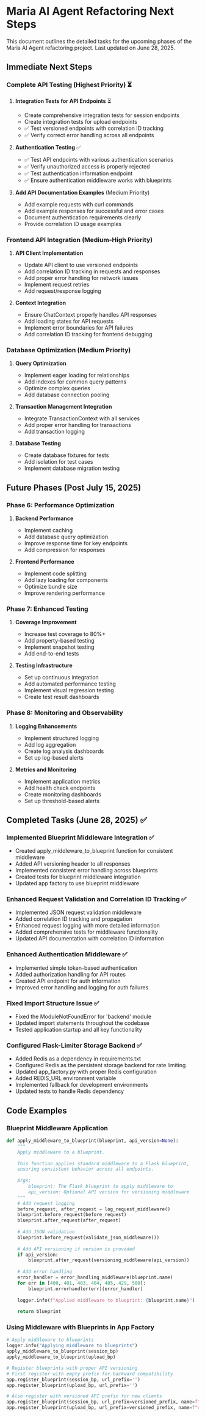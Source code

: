 # Maria AI Agent Refactoring Next Steps

This document outlines the detailed tasks for the upcoming phases of the Maria AI Agent refactoring project. Last updated on June 28, 2025.

## Immediate Next Steps

### Complete API Testing (Highest Priority) ⏳

1. **Integration Tests for API Endpoints** ⏳
   - Create comprehensive integration tests for session endpoints
   - Create integration tests for upload endpoints 
   - ✅ Test versioned endpoints with correlation ID tracking
   - ✅ Verify correct error handling across all endpoints

2. **Authentication Testing** ✅
   - ✅ Test API endpoints with various authentication scenarios
   - ✅ Verify unauthorized access is properly rejected
   - ✅ Test authentication information endpoint
   - ✅ Ensure authentication middleware works with blueprints

3. **Add API Documentation Examples** (Medium Priority)
   - Add example requests with curl commands
   - Add example responses for successful and error cases
   - Document authentication requirements clearly
   - Provide correlation ID usage examples

### Frontend API Integration (Medium-High Priority)

1. **API Client Implementation**
   - Update API client to use versioned endpoints
   - Add correlation ID tracking in requests and responses
   - Add proper error handling for network issues
   - Implement request retries
   - Add request/response logging

2. **Context Integration**
   - Ensure ChatContext properly handles API responses
   - Add loading states for API requests
   - Implement error boundaries for API failures
   - Add correlation ID tracking for frontend debugging

### Database Optimization (Medium Priority)

1. **Query Optimization**
   - Implement eager loading for relationships
   - Add indexes for common query patterns
   - Optimize complex queries
   - Add database connection pooling

2. **Transaction Management Integration**
   - Integrate TransactionContext with all services
   - Add proper error handling for transactions
   - Add transaction logging

3. **Database Testing**
   - Create database fixtures for tests
   - Add isolation for test cases
   - Implement database migration testing

## Future Phases (Post July 15, 2025)

### Phase 6: Performance Optimization

1. **Backend Performance**
   - Implement caching
   - Add database query optimization
   - Improve response time for key endpoints
   - Add compression for responses

2. **Frontend Performance**
   - Implement code splitting
   - Add lazy loading for components
   - Optimize bundle size
   - Improve rendering performance

### Phase 7: Enhanced Testing

1. **Coverage Improvement**
   - Increase test coverage to 80%+
   - Add property-based testing
   - Implement snapshot testing
   - Add end-to-end tests

2. **Testing Infrastructure**
   - Set up continuous integration
   - Add automated performance testing
   - Implement visual regression testing
   - Create test result dashboards

### Phase 8: Monitoring and Observability

1. **Logging Enhancements**
   - Implement structured logging
   - Add log aggregation
   - Create log analysis dashboards
   - Set up log-based alerts

2. **Metrics and Monitoring**
   - Implement application metrics
   - Add health check endpoints
   - Create monitoring dashboards
   - Set up threshold-based alerts

## Completed Tasks (June 28, 2025) ✅

### Implemented Blueprint Middleware Integration ✅
- Created apply_middleware_to_blueprint function for consistent middleware
- Added API versioning header to all responses
- Implemented consistent error handling across blueprints
- Created tests for blueprint middleware integration
- Updated app factory to use blueprint middleware

### Enhanced Request Validation and Correlation ID Tracking ✅
- Implemented JSON request validation middleware
- Added correlation ID tracking and propagation
- Enhanced request logging with more detailed information
- Added comprehensive tests for middleware functionality
- Updated API documentation with correlation ID information

### Enhanced Authentication Middleware ✅
- Implemented simple token-based authentication
- Added authorization handling for API routes
- Created API endpoint for auth information
- Improved error handling and logging for auth failures

### Fixed Import Structure Issue ✅
- Fixed the ModuleNotFoundError for 'backend' module 
- Updated import statements throughout the codebase
- Tested application startup and all key functionality

### Configured Flask-Limiter Storage Backend ✅
- Added Redis as a dependency in requirements.txt
- Configured Redis as the persistent storage backend for rate limiting
- Updated app_factory.py with proper Redis configuration
- Added REDIS_URL environment variable
- Implemented fallback for development environments
- Updated tests to handle Redis dependency

## Code Examples

### Blueprint Middleware Application

```python
def apply_middleware_to_blueprint(blueprint, api_version=None):
    """
    Apply middleware to a blueprint.
    
    This function applies standard middleware to a Flask blueprint,
    ensuring consistent behavior across all endpoints.
    
    Args:
        blueprint: The Flask blueprint to apply middleware to
        api_version: Optional API version for versioning middleware
    """
    # Add request logging
    before_request, after_request = log_request_middleware()
    blueprint.before_request(before_request)
    blueprint.after_request(after_request)
    
    # Add JSON validation
    blueprint.before_request(validate_json_middleware())
    
    # Add API versioning if version is provided
    if api_version:
        blueprint.after_request(versioning_middleware(api_version))
    
    # Add error handling
    error_handler = error_handling_middleware(blueprint.name)
    for err in [400, 401, 403, 404, 405, 429, 500]:
        blueprint.errorhandler(err)(error_handler)
    
    logger.info(f"Applied middleware to blueprint: {blueprint.name}")
    
    return blueprint
```

### Using Middleware with Blueprints in App Factory

```python
# Apply middleware to blueprints
logger.info("Applying middleware to blueprints")
apply_middleware_to_blueprint(session_bp)
apply_middleware_to_blueprint(upload_bp)

# Register blueprints with proper API versioning
# First register with empty prefix for backward compatibility
app.register_blueprint(session_bp, url_prefix='')
app.register_blueprint(upload_bp, url_prefix='')

# Also register with versioned API prefix for new clients
app.register_blueprint(session_bp, url_prefix=versioned_prefix, name=f"session_{api_version}")
app.register_blueprint(upload_bp, url_prefix=versioned_prefix, name=f"upload_{api_version}")
```

